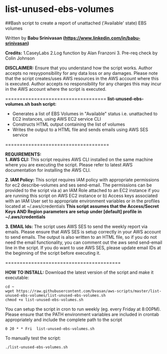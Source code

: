 list-unused-ebs-volumes
===================================

##Bash script to create a report of unattached ('Available' state) EBS volumes

Written by  **Babu Srinivasan  (https://www.linkedin.com/in/babu-srinivasan)**

**Credits:**  1.CaseyLabs  2.Log function by Alan Franzoni 3. Pre-req check by Colin Johnson

**DISCLAIMER:** Ensure that you understand how the script works. Author accepts no resyyponsibility for any data loss or any damages. Please note that the script creates/uses AWS resources in the AWS account where this is executed. Author accepts no responsibility for any charges this may incur in the AWS account where the script is executed.

===================================
**list-unused-ebs-volumes.sh bash script:**
- Generates a list of EBS Volumes in "Available" status i.e. unattached to EC2 instances, using AWS EC2 service CLI
- Constructs HTML output containing the list of volumes
- Writes the output to a HTML file and sends emails using AWS SES service 

====================================

**REQUIREMENTS:** <br/>
**1. AWS CLI:** This script requires AWS CLI installed on the same machine where you are executing the script. Please refer to latest AWS documentation for installing the AWS CLI. 

**2. IAM Policy:** This script requires IAM policy with appropriate permissions for ec2 describe-volumes and ses send-email. The permissions can be provided to the script via 
      a) an IAM Role attached to an EC2 instance if you are running this script on AWS EC2 instance 
  or  b) Access keys associated with an IAM User set to appropriate environment variables or in the profiles located at ~/.aws/credentials
**This script assumes that the Access/Secret Keys AND Region parameters are setup under [default] profile in ~/.aws/credentials**

**3. EMAIL Ids:** The script uses AWS SES to send the weekly report via emails. Please ensure that AWS SES is setup correctly in your AWS account to send emails. The output is also written to an HTML file, so if you do not need the email functionality, you can comment out the aws send send-email line in the script. If you do want to use AWS SES, please update email IDs at the beginning of the script before executing it.

========================================

**HOW TO INSTALL:**  Download the latest version of the script and make it executable:
```
cd ~
wget https://raw.githubusercontent.com/bvasan/aws-scripts/master/list-unused-ebs-volumes/list-unused-ebs-volumes.sh
chmod +x list-unused-ebs-volumes.sh
```
You can setup the script in cron to run weekly (eg. every Friday at 8:00PM). Please ensure that the PATH environment variables are included in crontab appropriately and include the complete path to the script
```
0 20 * * Fri  list-unused-ebs-volumes.sh

```

To manually test the script:
```
./list-unused-ebs-volumes.sh
```
